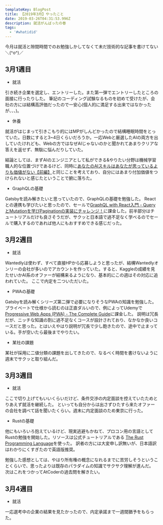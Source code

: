 ```yaml
---
templateKey: BlogPost
title: 【2019年3月】やったこと
date: 2019-03-26T04:31:53.996Z
description: 就活がんばったの巻
tags:
  - '#whatidid'
---
```

今月は就活と隙間時間でのお勉強しかしてなくて未だ技術的な記事を書けてない＼(^o^)／

## 3月1週目

* 就活

引き続き企業を選定し、エントリーした。また第一弾でエントリーしたところの面接に行ったりした。
筆記のコーディング試験なるものを初めて受けたが、会社の方には結構高評価だったので一安心(個人的に満足する出来ではなかったが、、、)。

* 休養

就活がはじまって引きこもり的にはMPがしんどかったので結構睡眠時間をとっていた。日数にすると3~4日くらいだろうか。一応Webと厳選したAIの両方を出していたけれども、Webの方ではなぜAIじゃないのかと聞かれてあまりクリアな答えを返せず、無駄に悩んだりしていた。

結論としては、まずAIのエンジニアとして私ができる&やりたい分野は機械学習職人的な位置づけであるけど、同時に[あなたのAIスキルはあなたが思っているよりも価値がない【前編】](http://ainow.ai/2019/03/13/164123/)と同じことを考えており、自分にはあまり付加価値をつけられないと感じたということで腑に落ちた。

* GraphQLの基礎

Gatsbyを読み解きたいと思っていたので、GraphQLの基礎を勉強した。
Reactとの連携も学びたいと思ったので、セールで[GraphQL with React入門 - QueryとMutationを学びPaginationの実装にチャレンジ！](https://www.udemy.com/graphql-with-react/learn/v4/overview)に課金した。前半部分はチュートリアルだけも良さそうだが、サクッと日本語で過不足なく学べるのでセールで購入するのであれば他人にもおすすめできる感じだった。

## 3月2週目

* 就活

Wantedlyは使わず、すべて直接HPから応募しようと思ったが、結構Wantedlyオンリーの会社が多いのでアカウントを作っていた。すると、Kaggleの成績を見たせいかAI系のオファーが結構来るようになり、基本的にこの週はその対応に追われていた。
ここで内定を二ついただいた。

* PWAの基礎

Gatsbyを読み解くシリーズ第二弾で必要になりそうなPWAの知識を勉強した。プライベートで仕様から読むのは正直ダルいので、例によってUdemyで
[Progressive Web Apps (PWA) - The Complete Guide](https://www.udemy.com/progressive-web-app-pwa-the-complete-guide/learn/v4/t/lecture/7824390?start=135)に課金した。
説明は冗長だが、ニッチな知識の割に過不足なくコースが設計されており、なかなか良いコースだと思った。とはいえやはり説明が冗長で少し飽きたので、途中で止まっている。手が空いたら最後までやりたい。

* 某社の課題

某社が採用に二値分類の課題を出してきたので、なるべく時間を書けないように週末でサクッと取り組んだ。

## 3月3週目

* 就活

ここで切り上げてもいいくらいだけど、条件交渉の内定面談を控えていたためとりあえず就活を継続した。
といっても自分からは出さずひたすら来たオファーの会社を調べて話を聞いたくらい。週末に内定面談のため東京に行った。

* Rustの基礎

他にもいろいろ抱えているけど、現実逃避もかねて、プロコン用の言語としてRustの勉強を開始した。リソースは公式チュートリアルである
[The Rust Programming Language](https://doc.rust-lang.org/book/foreword.html)を使った。
訳者の方には大変申し訳無いが、日本語訳はわかりにくすぎたので英語版推奨。

勉強した感想としては、やはり所有権の概念になれるまでに苦労しそうということくらいで、思ったよりは既存のパラダイムの知識でサクサク理解が進んだ。
次はこれをつかってAtCoderの過去問を解きたい。

## 3月4週目

* 就活

一応選考中の企業の結果を見たかったので、内定承諾まで一週間猶予をもらった。
